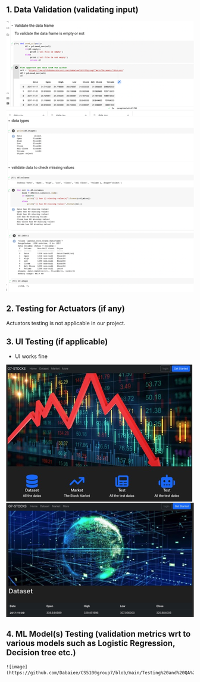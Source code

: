 ## 1. Data Validation (validating input)

![image](https://github.com/Dabaiee/CS5100group7/blob/main/Testing%20and%20QA%20Phase/InfoImg_test/00.png)
![image](https://github.com/Dabaiee/CS5100group7/blob/main/Testing%20and%20QA%20Phase/InfoImg_test/01.png)
![image](https://github.com/Dabaiee/CS5100group7/blob/main/Testing%20and%20QA%20Phase/InfoImg_test/02.png)
![image](https://github.com/Dabaiee/CS5100group7/blob/main/Testing%20and%20QA%20Phase/InfoImg_test/03.png)

## 2. Testing for Actuators (if any)

Actuators testing is not applicable in our project.

## 3. UI Testing (if applicable)

- UI works fine

![image](https://github.com/Dabaiee/CS5100group7/blob/main/Testing%20and%20QA%20Phase/InfoImg_test/p0.jpg)
![image](https://github.com/Dabaiee/CS5100group7/blob/main/Testing%20and%20QA%20Phase/InfoImg_test/p1.jpg)

## 4. ML Model(s) Testing (validation metrics wrt to various models such as Logistic Regression, Decision tree etc.)

    ![image](https://github.com/Dabaiee/CS5100group7/blob/main/Testing%20and%20QA%20Phase/InfoImg_test/p0.jpg)
